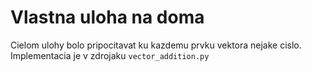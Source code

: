 # Vlastna uloha na doma

Cielom ulohy bolo pripocitavat ku kazdemu prvku vektora nejake cislo.
Implementacia je v zdrojaku `vector_addition.py`
